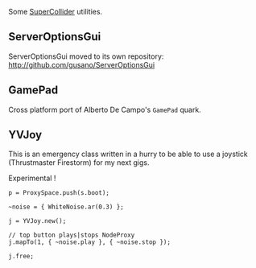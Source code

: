 Some [SuperCollider](http://github.com/supercollider/supercollider) utilities.

ServerOptionsGui
----------------
ServerOptionsGui moved to its own repository:
http://github.com/gusano/ServerOptionsGui

GamePad
-------
Cross platform port of Alberto De Campo's ```GamePad``` quark.

YVJoy
-----
This is an emergency class written in a hurry to be able to use
a joystick (Thrustmaster Firestorm) for my next gigs.

Experimental !

    p = ProxySpace.push(s.boot);

    ~noise = { WhiteNoise.ar(0.3) };

    j = YVJoy.new();

    // top button plays|stops NodeProxy
    j.mapTo(1, { ~noise.play }, { ~noise.stop });

    j.free;
